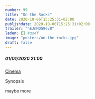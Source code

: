 ```yaml
---
number: 99
title: "On the Rocks"
date: 2020-10-06T15:25:31+02:00
publishdate: 2020-10-06T15:25:31+02:00
trailer: "hEJnMQG9ev8"
leden: [] #qsdf
image: "posters/on-the-rocks.jpg"
draft: false
---
```


##### 01/01/2020 21:00

[Cinema](https://link)

Synopsis
<!--more-->
maybe more
